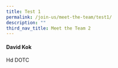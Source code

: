 ```yaml
---
title: Test 1
permalink: /join-us/meet-the-team/test1/
description: ""
third_nav_title: Meet the Team 2
---
```

<div class="card" style="{{borderRadius=&quot;5px&quot;,">
	<div>
		<h4><b>David Kok</b></h4>  
		<p>Hd DOTC</p>
	</div>  
</div>